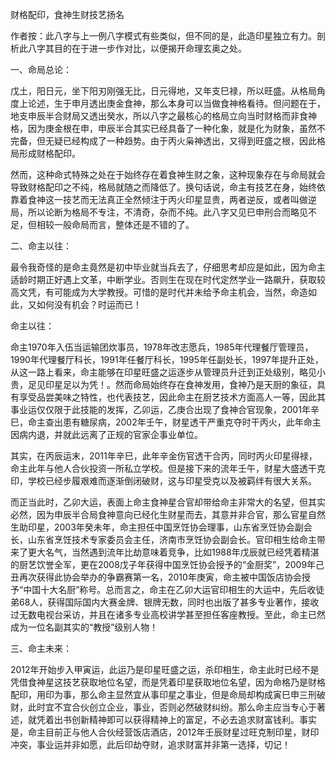 财格配印，食神生财技艺扬名

作者按：此八字与上一例八字模式有些类似，但不同的是，此造印星独立有力。剖析此八字其目的在于进一步作对比，以便揭开命理玄奥之处。

一、命局总论：

戊土，阳日元，坐下阳刃刚强无比，日元得地，又年支巳禄，所以旺盛。从格局角度上论述，生于申月透出庚金食神，那么本身可以当做食神格看待。但问题在于，地支申辰半合财局又透出癸水，所以八字之最核心的格局立向当时财格而非食神格，因为庚金根在申，申辰半合其实已经具备了一种化象，就是化为财象，虽然不完备，但无疑已经构成了一种趋势。由于丙火枭神透出，又得到旺盛之根，因此格局形成财格配印。

然而，这种命式特殊之处在于始终存在着食神生财之象，这种现象存在与命局就会导致财格配印之不纯，格局就随之而降低了。换句话说，命主有技艺在身，始终依靠着食神这一技艺而无法真正全然倾注于丙火印星显贵，两者逆反，或者叫做逆局，所以论断为格局不专注，不清奇，杂而不纯。此八字又见巳申刑合而略见不足，但相较一般命局而言，整体还是不错的了。

二、命主以往：

最令我奇怪的是命主竟然是初中毕业就当兵去了，仔细思考却应是如此，因为命主适龄时期正好遇上文革，中断学业。否则生在现在时代定然学业一路飙升，获取较高文凭，有可能成为大学教授。可惜的是时代并未给予命主机会，当然，命造如此，又如何没有机会？时运而已！

命主以往：

命主1970年入伍当运输团炊事员，1978年改志愿兵，1985年代理餐厅管理员，1990年代理餐厅科长，1991年任餐厅科长，1995年任副处长，1997年提升正处，从这一路上看来，命主能够在印星旺盛之运逐步从管理员升迁到正处级别，略见小贵，足见印星足以为凭！。然而命局始终存在食神发用，食神乃是天厨的象征，具有享受品尝美味之特性，也代表技艺，因此命主在厨艺技术方面高人一等，因此其事业运仅仅限于此技能的发挥，乙卯运，乙庚合出现了食神合官现象，2001年辛巳，命主查出患有糖尿病，2002年壬午，财星透干严重克夺时干丙火，此年命主因病内退，并就此远离了正规的官家企事业单位。

其实，在丙辰运末，2011年辛巳，此年辛金伤官透干合丙，同时丙火印星得禄，命主此年与他人合伙投资一所私立学校。但是接下来的流年壬午，财星大盛透干克印，学校已经步履艰难而逐渐倒闭破财，这与印星受克以及被羁绊有很大关系。

而正当此时，乙卯大运，表面上命主食神星合官却带给命主非常大的名望，但其实必然，因为申辰半合局食神意向已经化生财星而去，其意并非合官，那么官星自然生助印星，2003年癸未年，命主担任中国烹饪协会理事，山东省烹饪协会副会长，山东省烹饪技术专家委员会主任，济南市烹饪协会副会长。官印相生给命主带来了更大名气，当然遇到流年比劫意味着竞争，比如1988年戊辰就已经凭着精湛的厨艺饮誉全军，更在2008戊子年获得中国烹饪协会授予的“金厨奖”，2009年己丑再次获得此协会举办的争霸赛第一名，2010年庚寅，命主被中国饭店协会授予“中国十大名厨”称号。总而言之，命主在乙卯大运官印相生的大运中，先后收徒弟68人，获得国际国内大赛金牌、银牌无数，同时也出版了甚多专业著作，接收过无数电视台采访，并且在诸多专业高校讲学甚至担任客座教授。至此，命主已然成为一位名副其实的“教授”级别人物！

三、命主未来：

2012年开始步入甲寅运，此运乃是印星旺盛之运，杀印相生，命主此时已经不是凭借食神星这技艺获取地位名望，而是凭着印星获取地位名望，因为命格乃是财格配印，用印为事，那么命主显然宜从事印星之事业，但是命局却构成寅巳申三刑破财，此时宜不宜合伙创立企业，事业，否则必然破财纠纷。那么命主应当专心于著述，就凭着出书创新精神即可以获得精神上的富足，不必去追求财富钱利。事实是，命主目前正与他人合伙经营饭店酒店，2012年壬辰财星过旺克制印星，财印冲突，事业运并非如愿，此后印劫夺财，追求财富并非第一选择，切记！

